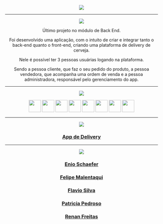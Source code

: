 <div align="center">

<img src="https://img.shields.io/static/v1?label=Projeto&message=App de Delivery&color=orange&style=for-the-badge&logo=github"/>

---   

<img src="https://img.shields.io/static/v1?label=Objetivo&message=Contexto&color=blue&style=for-the-badge&logo=github"/>
<p></p>

Último projeto no módulo de Back End. 
  
Foi desenvolvido uma aplicação, com o intuito de criar e integrar tanto o back-end quanto o front-end, criando uma plataforma de delivery de cerveja.
  
Nele é possível ter 3 pessoas usuárias logando na plataforma. 
  
Sendo a pessoa cliente, que faz o seu pedido do produto, a pessoa vendedora, que acompanha uma ordem de venda e a pessoa administradora, responsável pelo gerenciamento do app.

---   
<div align="center">
<img src="https://img.shields.io/static/v1?label=Habilidades Aprendidas&message=Ferramentas e Tecnologias&color=red&style=for-the-badge&logo=github"/>
<p></p>
<img src="https://cdn.jsdelivr.net/gh/devicons/devicon/icons/css3/css3-original.svg" width="40" height="40"/> <img 
src="https://cdn.jsdelivr.net/gh/devicons/devicon/icons/javascript/javascript-original.svg" width="40" height="40"/> <img 
src="https://cdn.jsdelivr.net/gh/devicons/devicon/icons/react/react-original-wordmark.svg" width="40" height="40"/> <img src="https://cdn.jsdelivr.net/gh/devicons/devicon/icons/redux/redux-original.svg" " width="40" height="40"/> <img src="https://cdn.jsdelivr.net/gh/devicons/devicon/icons/nodejs/nodejs-original-wordmark.svg" width="40" height="40"/> <img src="https://cdn.jsdelivr.net/gh/devicons/devicon/icons/docker/docker-original-wordmark.svg" width="40" height="40"//> 
<img src="https://cdn.jsdelivr.net/gh/devicons/devicon/icons/mysql/mysql-original-wordmark.svg" width="40" height="40"//>
<img src="https://cdn.jsdelivr.net/gh/devicons/devicon/icons/trello/trello-plain.svg" width="40" height="40"/>
</div>

---   

<img src="https://img.shields.io/static/v1?label=Link&message=App de Delivery&color=green&style=for-the-badge&logo=github"/>

### <b> <a href="https://projeto-app-de-receitas-three.vercel.app/">App de Delivery</a> </b> <br>

---   

<img src="https://img.shields.io/static/v1?label=Equipe&message=Colaboradores&color=brown&style=for-the-badge&logo=github"/>

### <b> <a href="https://github.com/EnioSchaefer">Enio Schaefer</a> </b> <br>
### <b> <a href="https://github.com/FelipeMalentaqui">Felipe Malentaqui</a> </b> <br>
### <b> <a href="https://github.com/FlavynN">Flavio Silva</a> </b> <br>
### <b> <a href="https://github.com/PatriciaPSP">Patricia Pedroso</a> </b> <br>
### <b> <a href="https://github.com/renanbfreitas">Renan Freitas</a> </b> <br>

</p>


</div>

<div align="center">

